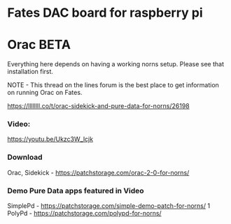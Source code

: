 # Fates DAC board for raspberry pi

# Orac BETA 

Everything here depends on having a working norns setup. Please see that installation first.

NOTE - This thread on the lines forum is the best place to get information on running Orac on Fates.

https://llllllll.co/t/orac-sidekick-and-pure-data-for-norns/26198

### Video:

https://youtu.be/Ukzc3W_lcjk

### Download

Orac, Sidekick - https://patchstorage.com/orac-2-0-for-norns/ 

### Demo Pure Data apps featured in Video

SimplePd - https://patchstorage.com/simple-demo-patch-for-norns/ 1
PolyPd - https://patchstorage.com/polypd-for-norns/ 